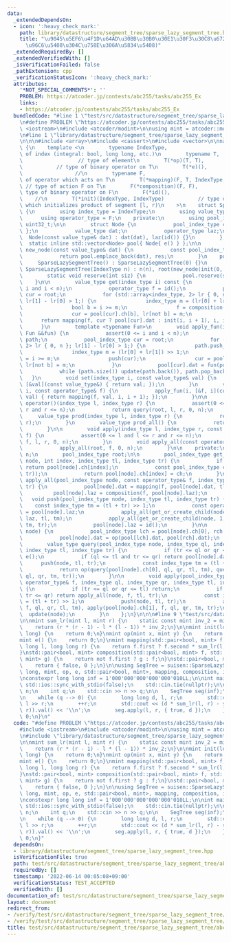 ```yaml
---
data:
  _extendedDependsOn:
  - icon: ':heavy_check_mark:'
    path: library/datastructure/segment_tree/sparse_lazy_segment_tree.hpp
    title: "\u9045\u5EF6\u4F1D\u64AD\u30BB\u30B0\u30E1\u30F3\u30C8\u6728 (\u6DFB\u5B57\
      \u96C6\u5408\u304C\u758E\u306A\u5834\u5408)"
  _extendedRequiredBy: []
  _extendedVerifiedWith: []
  _isVerificationFailed: false
  _pathExtension: cpp
  _verificationStatusIcon: ':heavy_check_mark:'
  attributes:
    '*NOT_SPECIAL_COMMENTS*': ''
    PROBLEM: https://atcoder.jp/contests/abc255/tasks/abc255_Ex
    links:
    - https://atcoder.jp/contests/abc255/tasks/abc255_Ex
  bundledCode: "#line 1 \"test/src/datastructure/segment_tree/sparse_lazy_segment_tree/abc255_Ex.test.cpp\"\
    \n#define PROBLEM \"https://atcoder.jp/contests/abc255/tasks/abc255_Ex\"\n\n#include\
    \ <iostream>\n#include <atcoder/modint>\n\nusing mint = atcoder::modint998244353;\n\
    \n#line 1 \"library/datastructure/segment_tree/sparse_lazy_segment_tree.hpp\"\n\
    \n\n\n#include <array>\n#include <cassert>\n#include <vector>\n\nnamespace suisen\
    \ {\n    template <\n        typename IndexType,                      // type\
    \ of index (integral: bool, long long, etc.)\n        typename T,            \
    \                  // type of element\n        T(*op)(T, T),                 \
    \           // type of binary operator on T\n        T(*e)(),                \
    \                 //\n        typename F,                              // type\
    \ of operator which acts on T\n        T(*mapping)(F, T, IndexType, IndexType),\
    \ // type of action F on T\n        F(*composition)(F, F),                   //\
    \ type of binary operator on F\n        F(*id)(),                            \
    \    //\n        T(*init)(IndexType, IndexType)           // type of function\
    \ which initializes product of segment [l, r)\n    >\n    struct SparseLazySegmentTree\
    \ {\n        using index_type = IndexType;\n        using value_type = T;\n  \
    \      using operator_type = F;\n    private:\n        using pool_index_type =\
    \ uint32_t;\n\n        struct Node {\n            pool_index_type ch[2]{ 0, 0\
    \ };\n            value_type dat;\n            operator_type laz;\n          \
    \  Node(const value_type& dat) : dat(dat), laz(id()) {}\n        };\n\n      \
    \  static inline std::vector<Node> pool{ Node{ e() } };\n\n        static pool_index_type\
    \ new_node(const value_type& dat) {\n            const pool_index_type res = pool.size();\n\
    \            return pool.emplace_back(dat), res;\n        }\n    public:\n   \
    \     SparseLazySegmentTree() : SparseLazySegmentTree(0) {}\n        explicit\
    \ SparseLazySegmentTree(IndexType n) : n(n), root(new_node(init(0, n))) {}\n\n\
    \        static void reserve(int siz) {\n            pool.reserve(siz);\n    \
    \    }\n\n        value_type get(index_type i) const {\n            assert(0 <=\
    \ i and i < n);\n            operator_type f = id();\n            pool_index_type\
    \ cur = root;\n            for (std::array<index_type, 2> lr { 0, n }; cur and\
    \ lr[1] - lr[0] > 1;) {\n                index_type m = (lr[0] + lr[1]) >> 1;\n\
    \                bool b = i >= m;\n                f = composition(f, pool[cur].laz);\n\
    \                cur = pool[cur].ch[b], lr[not b] = m;\n            }\n      \
    \      return mapping(f, cur ? pool[cur].dat : init(i, i + 1), i, i + 1);\n  \
    \      }\n        template <typename Fun>\n        void apply_fun(index_type i,\
    \ Fun &&fun) {\n            assert(0 <= i and i < n);\n            static std::vector<pool_index_type>\
    \ path;\n            pool_index_type cur = root;\n            for (std::array<index_type,\
    \ 2> lr { 0, n }; lr[1] - lr[0] > 1;) {\n                path.push_back(cur);\n\
    \                index_type m = (lr[0] + lr[1]) >> 1;\n                bool b\
    \ = i >= m;\n                push(cur);\n                cur = pool[cur].ch[b],\
    \ lr[not b] = m;\n            }\n            pool[cur].dat = fun(pool[cur].dat);\n\
    \            while (path.size()) update(path.back()), path.pop_back();\n     \
    \   }\n        void set(index_type i, const value_type& val) {\n            apply_fun(i,\
    \ [&val](const value_type&) { return val; });\n        }\n        void apply(index_type\
    \ i, const operator_type& f) {\n            apply_fun(i, [&f, i](const value_type&\
    \ val) { return mapping(f, val, i, i + 1); });\n        }\n\n        value_type\
    \ operator()(index_type l, index_type r) {\n            assert(0 <= l and l <=\
    \ r and r <= n);\n            return query(root, l, r, 0, n);\n        }\n   \
    \     value_type prod(index_type l, index_type r) {\n            return (*this)(l,\
    \ r);\n        }\n        value_type prod_all() {\n            return pool[root].dat;\n\
    \        }\n\n        void apply(index_type l, index_type r, const operator_type&\
    \ f) {\n            assert(0 <= l and l <= r and r <= n);\n            apply(root,\
    \ f, l, r, 0, n);\n        }\n        void apply_all(const operator_type& f) {\n\
    \            apply_all(root, f, 0, n);\n        }\n\n    private:\n        index_type\
    \ n;\n        pool_index_type root;\n\n        pool_index_type get_or_create_child(pool_index_type\
    \ node, int index, index_type tl, index_type tr) {\n            if (pool[node].ch[index])\
    \ return pool[node].ch[index];\n            const pool_index_type ch = new_node(init(tl,\
    \ tr));\n            return pool[node].ch[index] = ch;\n        }\n\n        void\
    \ apply_all(pool_index_type node, const operator_type& f, index_type tl, index_type\
    \ tr) {\n            pool[node].dat = mapping(f, pool[node].dat, tl, tr);\n  \
    \          pool[node].laz = composition(f, pool[node].laz);\n        }\n     \
    \   void push(pool_index_type node, index_type tl, index_type tr) {\n        \
    \    const index_type tm = (tl + tr) >> 1;\n            const operator_type laz\
    \ = pool[node].laz;\n            apply_all(get_or_create_child(node, 0, tl, tm),\
    \ laz, tl, tm);\n            apply_all(get_or_create_child(node, 1, tm, tr), laz,\
    \ tm, tr);\n            pool[node].laz = id();\n        }\n\n        void update(pool_index_type\
    \ node) {\n            pool_index_type lch = pool[node].ch[0], rch = pool[node].ch[1];\n\
    \            pool[node].dat = op(pool[lch].dat, pool[rch].dat);\n        }\n\n\
    \        value_type query(pool_index_type node, index_type ql, index_type qr,\
    \ index_type tl, index_type tr) {\n            if (tr <= ql or qr <= tl) return\
    \ e();\n            if (ql <= tl and tr <= qr) return pool[node].dat;\n      \
    \      push(node, tl, tr);\n            const index_type tm = (tl + tr) >> 1;\n\
    \            return op(query(pool[node].ch[0], ql, qr, tl, tm), query(pool[node].ch[1],\
    \ ql, qr, tm, tr));\n        }\n\n        void apply(pool_index_type node, const\
    \ operator_type& f, index_type ql, index_type qr, index_type tl, index_type tr)\
    \ {\n            if (tr <= ql or qr <= tl) return;\n            if (ql <= tl and\
    \ tr <= qr) return apply_all(node, f, tl, tr);\n            const index_type tm\
    \ = (tl + tr) >> 1;\n            push(node, tl, tr);\n            apply(pool[node].ch[0],\
    \ f, ql, qr, tl, tm), apply(pool[node].ch[1], f, ql, qr, tm, tr);\n          \
    \  update(node);\n        }\n    };\n}\n\n\n#line 9 \"test/src/datastructure/segment_tree/sparse_lazy_segment_tree/abc255_Ex.test.cpp\"\
    \n\nmint sum_lr(mint l, mint r) {\n    static const mint inv_2 = mint(2).inv();\n\
    \    return (r * (r - 1) - l * (l - 1)) * inv_2;\n}\n\nmint init(long long, long\
    \ long) {\n    return 0;\n}\nmint op(mint x, mint y) {\n    return x + y;\n}\n\
    mint e() {\n    return 0;\n}\nmint mapping(std::pair<bool, mint> f, mint x, long\
    \ long l, long long r) {\n    return f.first ? f.second * sum_lr(l, r) : x;\n\
    }\nstd::pair<bool, mint> composition(std::pair<bool, mint> f, std::pair<bool,\
    \ mint> g) {\n    return not f.first ? g : f;\n}\nstd::pair<bool, mint> id() {\n\
    \    return { false, 0 };\n}\n\nusing SegTree = suisen::SparseLazySegmentTree<long\
    \ long, mint, op, e, std::pair<bool, mint>, mapping, composition, id, init>;\n\
    \nconstexpr long long inf = 1'000'000'000'000'000'010LL;\n\nint main() {\n   \
    \ std::ios::sync_with_stdio(false);\n    std::cin.tie(nullptr);\n\n    long long\
    \ n;\n    int q;\n    std::cin >> n >> q;\n\n    SegTree seg(inf);\n    SegTree::reserve(10000000);\n\
    \n    while (q --> 0) {\n        long long d, l, r;\n        std::cin >> d >>\
    \ l >> r;\n        ++r;\n        std::cout << (d * sum_lr(l, r) - seg.prod(l,\
    \ r)).val() << '\\n';\n        seg.apply(l, r, { true, d });\n    }\n\n    return\
    \ 0;\n}\n"
  code: "#define PROBLEM \"https://atcoder.jp/contests/abc255/tasks/abc255_Ex\"\n\n\
    #include <iostream>\n#include <atcoder/modint>\n\nusing mint = atcoder::modint998244353;\n\
    \n#include \"library/datastructure/segment_tree/sparse_lazy_segment_tree.hpp\"\
    \n\nmint sum_lr(mint l, mint r) {\n    static const mint inv_2 = mint(2).inv();\n\
    \    return (r * (r - 1) - l * (l - 1)) * inv_2;\n}\n\nmint init(long long, long\
    \ long) {\n    return 0;\n}\nmint op(mint x, mint y) {\n    return x + y;\n}\n\
    mint e() {\n    return 0;\n}\nmint mapping(std::pair<bool, mint> f, mint x, long\
    \ long l, long long r) {\n    return f.first ? f.second * sum_lr(l, r) : x;\n\
    }\nstd::pair<bool, mint> composition(std::pair<bool, mint> f, std::pair<bool,\
    \ mint> g) {\n    return not f.first ? g : f;\n}\nstd::pair<bool, mint> id() {\n\
    \    return { false, 0 };\n}\n\nusing SegTree = suisen::SparseLazySegmentTree<long\
    \ long, mint, op, e, std::pair<bool, mint>, mapping, composition, id, init>;\n\
    \nconstexpr long long inf = 1'000'000'000'000'000'010LL;\n\nint main() {\n   \
    \ std::ios::sync_with_stdio(false);\n    std::cin.tie(nullptr);\n\n    long long\
    \ n;\n    int q;\n    std::cin >> n >> q;\n\n    SegTree seg(inf);\n    SegTree::reserve(10000000);\n\
    \n    while (q --> 0) {\n        long long d, l, r;\n        std::cin >> d >>\
    \ l >> r;\n        ++r;\n        std::cout << (d * sum_lr(l, r) - seg.prod(l,\
    \ r)).val() << '\\n';\n        seg.apply(l, r, { true, d });\n    }\n\n    return\
    \ 0;\n}"
  dependsOn:
  - library/datastructure/segment_tree/sparse_lazy_segment_tree.hpp
  isVerificationFile: true
  path: test/src/datastructure/segment_tree/sparse_lazy_segment_tree/abc255_Ex.test.cpp
  requiredBy: []
  timestamp: '2022-06-14 00:05:08+09:00'
  verificationStatus: TEST_ACCEPTED
  verifiedWith: []
documentation_of: test/src/datastructure/segment_tree/sparse_lazy_segment_tree/abc255_Ex.test.cpp
layout: document
redirect_from:
- /verify/test/src/datastructure/segment_tree/sparse_lazy_segment_tree/abc255_Ex.test.cpp
- /verify/test/src/datastructure/segment_tree/sparse_lazy_segment_tree/abc255_Ex.test.cpp.html
title: test/src/datastructure/segment_tree/sparse_lazy_segment_tree/abc255_Ex.test.cpp
---
```

